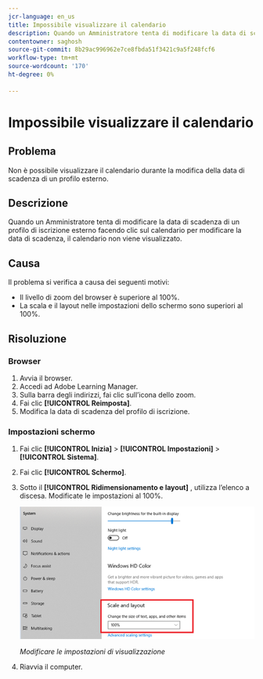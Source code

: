 ```yaml
---
jcr-language: en_us
title: Impossibile visualizzare il calendario
description: Quando un Amministratore tenta di modificare la data di scadenza di un profilo di iscrizione esterno facendo clic sul calendario per modificare la data di scadenza, il calendario non viene visualizzato.
contentowner: saghosh
source-git-commit: 8b29ac996962e7ce8fbda51f3421c9a5f248fcf6
workflow-type: tm+mt
source-wordcount: '170'
ht-degree: 0%

---
```




# Impossibile visualizzare il calendario

## Problema

Non è possibile visualizzare il calendario durante la modifica della data di scadenza di un profilo esterno.

## Descrizione

Quando un Amministratore tenta di modificare la data di scadenza di un profilo di iscrizione esterno facendo clic sul calendario per modificare la data di scadenza, il calendario non viene visualizzato.

## Causa

Il problema si verifica a causa dei seguenti motivi:

* Il livello di zoom del browser è superiore al 100%.
* La scala e il layout nelle impostazioni dello schermo sono superiori al 100%.

## Risoluzione

### Browser

1. Avvia il browser.
1. Accedi ad Adobe Learning Manager.
1. Sulla barra degli indirizzi, fai clic sull’icona dello zoom.
1. Fai clic **[!UICONTROL Reimposta]**.
1. Modifica la data di scadenza del profilo di iscrizione.

### Impostazioni schermo

1. Fai clic **[!UICONTROL Inizia]** > **[!UICONTROL Impostazioni]** > **[!UICONTROL Sistema]**.
1. Fai clic **[!UICONTROL Schermo]**.
1. Sotto il **[!UICONTROL Ridimensionamento e layout]** , utilizza l’elenco a discesa. Modificate le impostazioni al 100%.

   ![](assets/scale-layout.png)

   *Modificare le impostazioni di visualizzazione*

1. Riavvia il computer.
